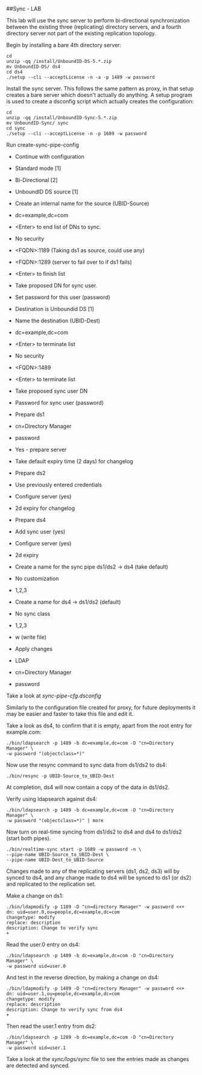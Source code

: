 ##Sync - LAB

This lab will use the sync server to perform bi-directional synchronization between the existing three (replicating) directory servers, and a fourth directory server not part of the existing replication topology.

Begin by installing a bare 4th directory server:

	cd
	unzip -qq /install/UnboundID-DS-5.*.zip
	mv UnboundID-DS/ ds4
	cd ds4
	./setup --cli --acceptLicense -n -a -p 1489 -w password
	
Install the sync server. This follows the same pattern as proxy, in that setup creates
a bare server which doesn't actually do anything. A setup program is used to
create a dsconfig script which actually creates the configuration:

	cd
	unzip -qq /install/UnboundID-Sync-5.*.zip
	mv UnboundID-Sync/ sync
	cd sync
	./setup --cli --acceptLicense -n -p 1689 -w password
	
Run create-sync-pipe-config

* Continue with configuration
* Standard mode [1]
* Bi-Directional [2]
* UnboundID DS source [1]
* Create an internal name for the source (UBID-Source)
* dc=example,dc=com
* \<Enter> to end list of DNs to sync.
* No security
* \<FQDN>:1189 (Taking ds1 as source, could use any)
* \<FQDN>:1289 (server to fail over to if ds1 fails)
* \<Enter> to finish list
* Take proposed DN for sync user.
* Set password for this user (password)
	
* Destination is Unboundid DS [1]
* Name the destination (UBID-Dest)
* dc=example,dc=com
* \<Enter> to terminate list
* No security
* \<FQDN>:1489
* \<Enter> to terminate list
* Take proposed sync user DN
* Password for sync user (password)
	
* Prepare ds1
* cn=Directory Manager
* password
* Yes - prepare server
* Take default expiry time (2 days) for changelog
	
* Prepare ds2
* Use previously entered credentials
* Configure server (yes)
* 2d expiry for changelog
	
* Prepare ds4
* Add sync user (yes)
* Configure server (yes)
* 2d expiry
	
* Create a name for the sync pipe ds1/ds2 -> ds4 (take default)
* No customization
* 1,2,3
	
* Create a name for ds4 -> ds1/ds2 (default)
* No sync class
* 1,2,3
	
* w (write file)
* Apply changes
* LDAP
* cn=Directory Manager
* password
	
Take a look at *sync-pipe-cfg.dsconfig*

Similarly to the configuration file created for proxy, for future deployments
it may be easier and faster to take this file and edit it.

Take a look as ds4, to confirm that it is empty, apart from the root entry
for example.com:

	./bin/ldapsearch -p 1489 -b dc=example,dc=com -D "cn=Directory Manager" \
	-w password "(objectclass=*)"
	
Now use the resync command to sync data from ds1/ds2 to ds4:

	./bin/resync -p UBID-Source_to_UBID-Dest
	
At completion, ds4 will now contain a copy of the data in ds1/ds2.

Verify using ldapsearch against ds4:

	./bin/ldapsearch -p 1489 -b dc=example,dc=com -D "cn=Directory Manager" \
	-w password "(objectclass=*)" | more
	
Now turn on real-time syncing from ds1/ds2 to ds4 and ds4 to ds1/ds2 (start both pipes).

	./bin/realtime-sync start -p 1689 -w password -n \
	--pipe-name UBID-Source_to_UBID-Dest \
	--pipe-name UBID-Dest_to_UBID-Source
	
Changes made to any of the replicating servers (ds1, ds2, ds3) will
by synced to ds4, and any change made to ds4 will be synced to ds1 (or ds2) and
replicated to the replication set.

Make a change on ds1:

	./bin/ldapmodify -p 1189 -D "cn=directory Manager" -w password <<+
	dn: uid=user.0,ou=people,dc=example,dc=com
	changetype: modify
	replace: description
	description: Change to verify sync
	+
	
Read the user.0 entry on ds4:

	./bin/ldapsearch -p 1489 -b dc=example,dc=com -D "cn=Directory Manager" \
	-w password uid=user.0
	
And test in the reverse direction, by making a change on ds4:

	./bin/ldapmodify -p 1489 -D "cn=directory Manager" -w password <<+
	dn: uid=user.1,ou=people,dc=example,dc=com
	changetype: modify
	replace: description
	description: Change to verify sync from ds4
	+
	
Then read the user.1 entry from ds2:

	./bin/ldapsearch -p 1289 -b dc=example,dc=com -D "cn=Directory Manager" \
	-w password uid=user.1
	
Take a look at the *sync/logs/sync* file to see the entries made as changes are detected and synced.
	
	
	
